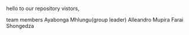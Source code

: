 hello to our repository vistors, 

team members
Ayabonga Mhlungu(group leader)
Alleandro Mupira
Farai Shongedza
